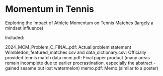 # Momentum in Tennis
Exploring the Impact of Athlete Momentum on Tennis Matches (largely a mindset influence)

Included:

2024_MCM_Problem_C_FINAL.pdf: Actual problem statement
Wimbledon_featured_matches.csv and data_dictionary.csv: Officially provided tennis match data
mcm.pdf: Final paper product (many areas remain incomplete due to earlier procrastination, especially the abstract - gained sesame but lost watermelon)
memo.pdf: Memo (similar to a poster)

